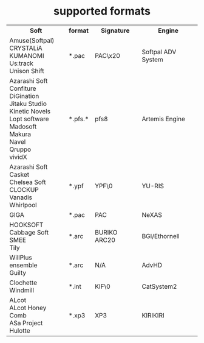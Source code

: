 <h1 style="text-align:center">supported formats</h1>

<table>
  <tr>
    <th>Soft</th>
    <th>format</th>
    <th>Signature</th>
    <th>Engine</th>
  </tr>
  <tr>
    <td>Amuse(Softpal)
    <br>CRYSTALiA
    <br>KUMANOMI
    <br>Us:track
    <br>Unison Shift
    </td>
    <td>*.pac</td>
    <td>PAC\x20</td>
    <td>Softpal ADV System</td>
  </tr>
  <tr>
    <td>Azarashi Soft
    <br>Confiture
    <br>DiGination
    <br>Jitaku Studio
    <br>Kinetic Novels
    <br>Lopt software
    <br>Madosoft
    <br>Makura
    <br>Navel
    <br>Qruppo
    <br>vividX
    </td>
    <td>*.pfs.*</td>
    <td>pfs8</td>
    <td>Artemis Engine</td>
  </tr>
  <tr>
    <td>Azarashi Soft
    <br>Casket
    <br>Chelsea Soft
    <br>CLOCKUP
    <br>Vanadis
    <br>Whirlpool
    </td>
    <td>*.ypf</td>
    <td>YPF\0</td>
    <td>YU-RIS</td>

  </tr>
  <tr>
    <td>GIGA
    </td>
    <td>*.pac</td>
    <td>PAC</td>
    <td>NeXAS</td>
  </tr>
  <tr>
    <td>HOOKSOFT
    <br>Cabbage Soft
    <br>SMEE
    <br>Tily
    </td>
    <td>*.arc</td>
    <td>BURIKO ARC20</td>
    <td>BGI/Ethornell</td>
  </tr>
  <tr>
    <td>WillPlus
    <br>ensemble
    <br>Guilty
    </td>
    <td>*.arc</td>
    <td>N/A</td>
    <td>AdvHD</td>
  </tr>
  <tr>
    <td>Clochette
    <br>Windmill
    </td>
    <td>*.int</td>
    <td>KIF\0</td>
    <td>CatSystem2</td>
  </tr>
    <tr>
    <td>ALcot
    <br>ALcot Honey Comb
    <br>ASa Project
    <br>Hulotte
    </td>
    <td>*.xp3</td>
    <td>XP3</td>
    <td>KIRIKIRI</td>
  </tr>
</table>
<!-- https://vndb.org/r?f=fwYU_dRIS- -->
